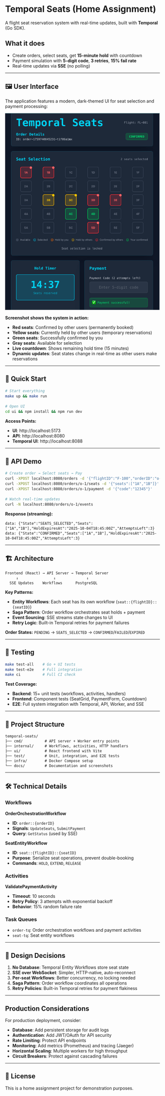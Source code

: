 # Temporal Seats (Home Assignment)

A flight seat reservation system with real-time updates, built with **Temporal** (Go SDK).

## What it does
- Create orders, select seats, get **15-minute hold** with countdown
- Payment simulation with **5-digit code**, **3 retries**, **15% fail rate**
- Real-time updates via **SSE** (no polling)

---

## 🖼️ User Interface

The application features a modern, dark-themed UI for seat selection and payment processing:

![Temporal Seats UI Screenshot](./docs/screenshot.png)

**Screenshot shows the system in action:**
- **Red seats**: Confirmed by other users (permanently booked)
- **Yellow seats**: Currently held by other users (temporary reservations)
- **Green seats**: Successfully confirmed by you
- **Gray seats**: Available for selection
- **Live countdown**: Shows remaining hold time (15 minutes)
- **Dynamic updates**: Seat states change in real-time as other users make reservations

---

## 🚀 Quick Start

```bash
# Start everything
make up && make run

# Open UI
cd ui && npm install && npm run dev
```

**Access Points:**
- **UI**: http://localhost:5173
- **API**: http://localhost:8080  
- **Temporal UI**: http://localhost:8088

---

## 📡 API Demo

```bash
# Create order → Select seats → Pay
curl -XPOST localhost:8080/orders -d '{"flightID":"F-100","orderID":"o-1"}'
curl -XPOST localhost:8080/orders/o-1/seats -d '{"seats":["1A","1B"]}'
curl -XPOST localhost:8080/orders/o-1/payment -d '{"code":"12345"}'

# Watch real-time updates
curl -N localhost:8080/orders/o-1/events
```

**Response (streaming):**
```
data: {"State":"SEATS_SELECTED","Seats":["1A","1B"],"HoldExpiresAt":"2025-10-04T18:45:00Z","AttemptsLeft":3}
data: {"State":"CONFIRMED","Seats":["1A","1B"],"HoldExpiresAt":"2025-10-04T18:45:00Z","AttemptsLeft":3}
```

---

## 🏗️ Architecture

```
Frontend (React) → API Server → Temporal Server
     ↓                ↓              ↓
  SSE Updates    Workflows      PostgreSQL
```

**Key Patterns:**
- **Entity Workflows**: Each seat has its own workflow (`seat::{flightID}::{seatID}`)
- **Saga Pattern**: Order workflow orchestrates seat holds + payment
- **Event Sourcing**: SSE streams state changes to UI
- **Retry Logic**: Built-in Temporal retries for payment failures

**Order States:** `PENDING` → `SEATS_SELECTED` → `CONFIRMED`/`FAILED`/`EXPIRED`

---

## 🧪 Testing

```bash
make test-all    # Go + UI tests
make test-e2e    # Full integration
make ci          # Full CI check
```

**Test Coverage:**
- **Backend**: 15+ unit tests (workflows, activities, handlers)
- **Frontend**: Component tests (SeatGrid, PaymentForm, Countdown)
- **E2E**: Full system integration with Temporal, API, Worker, and SSE

---

## 📂 Project Structure

```
temporal-seats/
├── cmd/          # API server + Worker entry points
├── internal/     # Workflows, activities, HTTP handlers
├── ui/           # React frontend with Vite
├── test/         # Unit, integration, and E2E tests
├── infra/        # Docker Compose setup
└── docs/         # Documentation and screenshots
```

---

## 🛠️ Technical Details

### Workflows

**OrderOrchestrationWorkflow**
- **ID**: `order::{orderID}`
- **Signals**: `UpdateSeats`, `SubmitPayment`
- **Query**: `GetStatus` (used by SSE)

**SeatEntityWorkflow**
- **ID**: `seat::{flightID}::{seatID}`
- **Purpose**: Serialize seat operations, prevent double-booking
- **Commands**: `HOLD`, `EXTEND`, `RELEASE`

### Activities

**ValidatePaymentActivity**
- **Timeout**: 10 seconds
- **Retry Policy**: 3 attempts with exponential backoff
- **Behavior**: 15% random failure rate

### Task Queues
- `order-tq`: Order orchestration workflows and payment activities
- `seat-tq`: Seat entity workflows

---

## 📝 Design Decisions

1. **No Database**: Temporal Entity Workflows store seat state
2. **SSE over WebSocket**: Simpler, HTTP-native, auto-reconnect
3. **Per-seat Workflows**: Better concurrency, no locking needed
4. **Saga Pattern**: Order workflow coordinates all operations
5. **Retry Policies**: Built-in Temporal retries for payment flakiness

---

## Production Considerations

For production deployment, consider:
- **Database**: Add persistent storage for audit logs
- **Authentication**: Add JWT/OAuth for API security
- **Rate Limiting**: Protect API endpoints
- **Monitoring**: Add metrics (Prometheus) and tracing (Jaeger)
- **Horizontal Scaling**: Multiple workers for high throughput
- **Circuit Breakers**: Protect against cascading failures

---

## 📄 License

This is a home assignment project for demonstration purposes.
